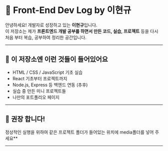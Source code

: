 # 🧠 Front-End Dev Log by 이현규

안녕하세요! 개발자로 성장하고 있는 **이현규**입니다.  
이 저장소는 제가 **프론트엔드 개발 공부를 하면서 만든 코드, 실습, 프로젝트** 등을 
다시 처음 부터 복습, 공부하여 정리한 공간입니다.

---

## 📌 이 저장소엔 이런 것들이 들어있어요

- HTML / CSS / JavaScript 기초 실습
- React 기초부터 프로젝트까지
- Node.js, Express 등 백엔드 연동 (추후)
- 실습 중 만든 미니 프로젝트들
- 나만의 포트폴리오 페이지

---
## 📢 권장 합니다!
정상적인 실행을 위하여 
같은 프로젝트 폴더가 들어있는 위치에 
media폴더를 넣어 주세요**

---

